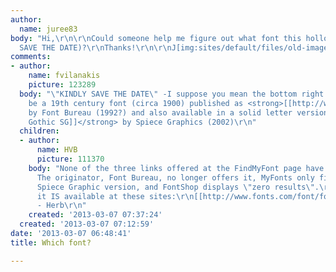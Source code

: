 ```yaml
---
author:
  name: juree83
body: "Hi,\r\n\r\nCould someone help me figure out what font this hollow font is (KINDLY
  SAVE THE DATE)?\r\nThanks!\r\n\r\nJ[img:sites/default/files/old-images/KateSTD_3843.jpg]"
comments:
- author:
    name: fvilanakis
    picture: 123289
  body: "\"KINDLY SAVE THE DATE\" -I suppose you mean the bottom right version- must
    be a 19th century font (circa 1900) published as <strong>[[http://www.findmyfont.com/index.php/fonts/font-preview?fset=Font-Bureau&ffam=Desdemona%20-%20Regular&fid=532933507f12839677ac54eebd68d0af&fsize=60&text=KINDLY%20SAVE%20THE%20DATE!&wrap=2|Desdemona]]</strong>
    by Font Bureau (1992?) and also available in a solid letter version as </strong>[[http://www.myfonts.com/fonts/spiecegraphics/quaint-gothic-sg/|Quaint
    Gothic SG]]</strong> by Spiece Graphics (2002)\r\n"
  children:
  - author:
      name: HVB
      picture: 111370
    body: "None of the three links offered at the FindMyFont page have Desdemona available.
      The originator, Font Bureau, no longer offers it, MyFonts only finds the solid
      Spiece Graphic version, and FontShop displays \"zero results\".\r\n\r\nHowever,
      it IS available at these sites:\r\n[[http://www.fonts.com/font/font-bureau/desdemona/regular?SiteId=15|Fonts.com]]\r\n[[http://www.linotype.com/896580/Desdemona-family.html|Linotype]]\r\n[[http://www.ascenderfonts.com/font/desdemona.aspx|AscenderFonts.com]]\r\n\r\n
      - Herb\r\n"
    created: '2013-03-07 07:37:24'
  created: '2013-03-07 07:12:59'
date: '2013-03-07 06:48:41'
title: Which font?

---
```

